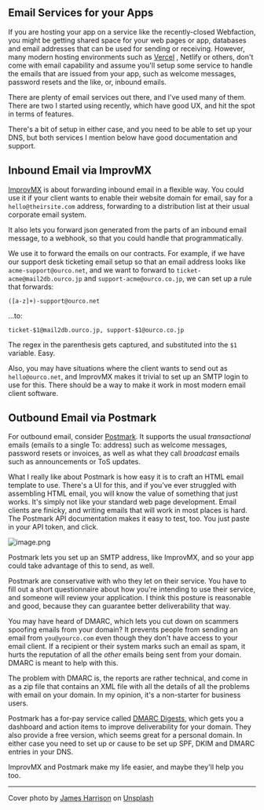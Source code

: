 ## Email Services for your Apps

If you are hosting your app on a service like the recently-closed Webfaction, you might be getting shared space for your web pages or app, databases and email addresses that can be used for sending or receiving. However, many modern hosting environments such as  [Vercel](https://vercel.com) , Netlify or others, don't come with email capability and assume you'll setup some service to handle the emails that are issued from your app, such as welcome messages, password resets and the like, or, inbound emails. 

There are plenty of email services out there, and I've used many of them. There are two I started using recently, which have good UX, and hit the spot in terms of features. 

There's a bit of setup in either case, and you need to be able to set up your DNS, but both services I mention below have good documentation and support. 

## Inbound Email via ImprovMX

[ImprovMX](https://improvmx.com/) is about forwarding inbound email in a flexible way. You could use it if your client wants to enable their website domain for email, say for a `hello@theirsite.com` address, forwarding to a distribution list at their usual corporate email system. 

It also lets you forward json generated from the parts of an inbound email message, to a webhook, so that you could handle that programmatically. 

We use it to forward the emails on our contracts. For example, if we have our support desk ticketing email setup so that an email address looks like `acme-support@ourco.net`, and we want to forward to `ticket-acme@mail2db.ourco.jp` and `support-acme@ourco.co.jp`, we can set up a rule that forwards:

```
([a-z]+)-support@ourco.net
```

...to:

```
ticket-$1@mail2db.ourco.jp, support-$1@ourco.co.jp
```

The regex in the parenthesis gets captured, and substituted into the `$1` variable. Easy. 

Also, you may have situations where the client wants to send out as `hello@ourco.net`, and ImprovMX makes it trivial to set up an SMTP login to use for this. There should be a way to make it work in most modern email client software. 

## Outbound Email via Postmark

For outbound email, consider [Postmark](https://postmarkapp.com). It supports the usual *transactional* emails (emails to a single To: address) such as welcome messages, password resets or invoices, as well as what they call *broadcast* emails such as announcements or ToS updates. 

What I really like about Postmark is how easy it is to craft an HTML email template to use. There's a UI for this, and if you've ever struggled with assembling HTML email, you will know the value of something that just works. It's simply not like your standard web page development. Email clients are finicky, and writing emails that will work in most places is hard. The Postmark API documentation makes it easy to test, too. You just paste in your API token, and click. 

![image.png](https://cdn.hashnode.com/res/hashnode/image/upload/v1632716508858/t50yUB2oD.png)

Postmark lets you set up an SMTP address, like ImprovMX, and so your app could take advantage of this to send, as well. 

Postmark are conservative with who they let on their service. You have to fill out a short questionnaire about how you're intending to use their service, and someone will review your application. I think this posture is reasonable and good, because they can guarantee better deliverability that way. 

You may have heard of DMARC, which lets you cut down on scammers spoofing emails from your domain? It prevents people from sending an email from `you@yourco.com` even though they don't have access to your email client. If a recipient or their system marks such an email as spam, it hurts the reputation of all the *other* emails being sent from your domain. DMARC is meant to help with this. 

The problem with DMARC is, the reports are rather technical, and come in as a zip file that contains an XML file with all the details of all the problems with email on your domain. In my opinion, it's a non-starter for business users. 

Postmark has a for-pay service called [DMARC Digests](https://dmarcdigests.com), which gets you a dashboard and action items to improve deliverability for your domain. They also provide a free version, which seems great for a personal domain. In either case you need to set up or cause to be set up SPF, DKIM and DMARC entries in your DNS. 

ImprovMX and Postmark make my life easier, and maybe they'll help you too. 

* * * 

Cover photo by <a href="https://unsplash.com/@jstrippa?utm_source=unsplash&utm_medium=referral&utm_content=creditCopyText">James Harrison</a> on <a href="https://unsplash.com/s/photos/programming?utm_source=unsplash&utm_medium=referral&utm_content=creditCopyText">Unsplash</a>
  
